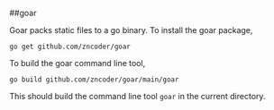 ##goar

Goar packs static files to a go binary. To install the goar package,

    go get github.com/zncoder/goar
  
To build the goar command line tool,

    go build github.com/zncoder/goar/main/goar

This should build the command line tool `goar` in the current directory.
